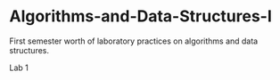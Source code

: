 # Algorithms-and-Data-Structures-I
First semester worth of laboratory practices on algorithms and data structures.

Lab 1
